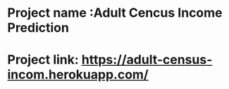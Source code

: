 # Project name :Adult Cencus Income Prediction
# Project link: https://adult-census-incom.herokuapp.com/

